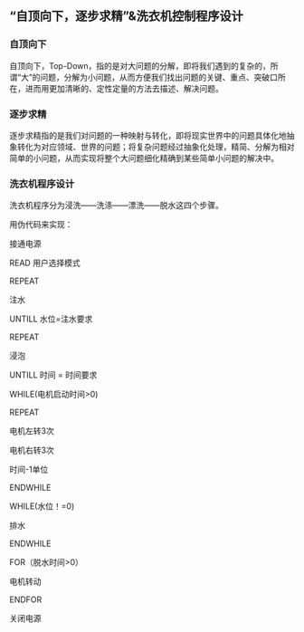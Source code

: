 ## “自顶向下，逐步求精”&洗衣机控制程序设计

### 自顶向下

自顶向下，Top-Down，指的是对大问题的分解，即将我们遇到的复杂的，所谓“大”的问题，分解为小问题，从而方便我们找出问题的关键、重点、突破口所在，进而用更加清晰的、定性定量的方法去描述、解决问题。

### 逐步求精

逐步求精指的是我们对问题的一种映射与转化，即将现实世界中的问题具体化地抽象转化为对应领域、世界的问题；将复杂问题经过抽象化处理，精简、分解为相对简单的小问题，从而实现将整个大问题细化精确到某些简单小问题的解决中。

### 洗衣机程序设计

洗衣机程序分为浸洗——洗涤——漂洗——脱水这四个步骤。

用伪代码来实现：

接通电源

READ 用户选择模式

REPEAT 

注水

UNTILL 水位=注水要求

REPEAT 

浸泡

UNTILL 时间 = 时间要求

WHILE(电机启动时间>0)

REPEAT 

电机左转3次

电机右转3次

时间-1单位

ENDWHILE

WHILE(水位！=0)

排水

ENDWHILE

FOR（脱水时间>0） 

电机转动

ENDFOR

关闭电源